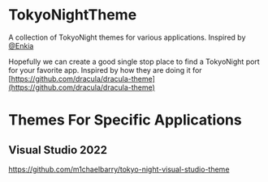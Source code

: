 # TokyoNightTheme
A collection of TokyoNight themes for various applications. Inspired by [@Enkia](https://github.com/enkia/tokyo-night-vscode-theme)

Hopefully we can create a good single stop place to find a TokyoNight port for your favorite app.  Inspired by how they are doing it for [https://github.com/dracula/dracula-theme](https://github.com/dracula/dracula-theme)



# Themes For Specific Applications
## Visual Studio 2022
https://github.com/m1chaelbarry/tokyo-night-visual-studio-theme

